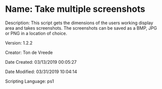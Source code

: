 ﻿# Name: Take multiple screenshots

Description: This script gets the dimensions of the users working display area and takes screenshots. The screenshots can be saved as a BMP, JPG or PNG in a location of choice. 

Version: 1.2.2

Creator: Ton de Vreede

Date Created: 03/13/2019 00:05:27

Date Modified: 03/31/2019 10:04:14

Scripting Language: ps1

